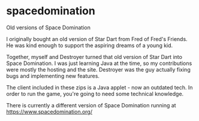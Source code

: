 # spacedomination
Old versions of Space Domination

I originally bought an old version of Star Dart from Fred of Fred's Friends. He was kind enough to support the aspiring dreams of a young kid.


Together, myself and Destroyer turned that old version of Star Dart into Space Domination. I was just learning Java at the time, so my contributions were mostly the hosting and the site. Destroyer was the guy actually fixing bugs and implementing new features.


The client included in these zips is a Java applet - now an outdated tech. In order to run the game, you're going to need some technical knowledge.


There is currently a different version of Space Domination running at https://www.spacedomination.org/
